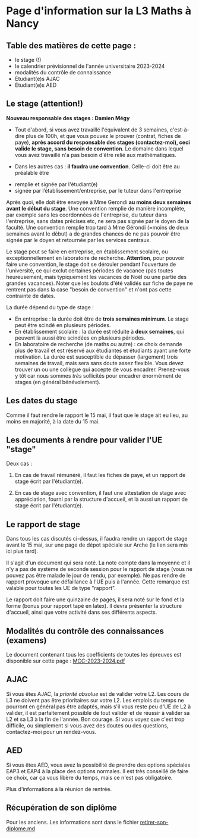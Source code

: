 Page d'information sur la L3 Maths à Nancy
==========================================




Table des matières de cette page :
----------------------------------

- le stage (!)
- le calendrier prévisionnel de l'année universitaire 2023-2024
- modalités du contrôle de connaissance
- Étudiant(e)s AJAC
- Étudiant(e)s AED


Le stage (attention!)
---------------------


**Nouveau responsable des stages : Damien Mégy**


- Tout d'abord, si vous avez travaillé l'équivalent de 3 semaines, c'est-à-dire plus de 100h, et que vous pouvez le prouver (contrat, fiches de paye), **après accord du responsable des stages (contactez-moi), ceci valide le stage, sans besoin de convention**. Le domaine dans lequel vous avez travaillé n'a pas besoin d'être relié aux mathématiques.

- Dans les autres cas : **il faudra une convention**. Celle-ci doit être au préalable être 
+ remplie et signée par l'étudiant(e)
+ signée par l’établissement/entreprise, par le tuteur dans l'entreprise 

Après quoi, elle doit être envoyée à Mme Gerondi **au moins deux semaines avant le début du stage**. Une convention remplie de manière incomplète, par exemple sans les coordonnées de l'entreprise, du tuteur dans l'entreprise, sans dates précises etc, ne sera pas signée par le doyen de la faculté. Une convention remplie trop tard à Mme Gérondi (=moins de deux semaines avant le début) a de grandes chances de ne pas pouvoir être signée par le doyen et retournée par les services centraux.

Le stage peut se faire en entreprise, en établissement scolaire, ou exceptionnellement en laboratoire de recherche. **Attention**, pour pouvoir faire une convention, le stage doit se dérouler pendant l'ouverture de l'université, ce qui exclut certaines périodes de vacance (pas toutes heureusement, mais typiquement les vacances de Noël ou une partie des grandes vacances). Noter que les boulots d'été validés sur fiche de paye ne rentrent pas dans la case "besoin de convention" et n'ont pas cette contrainte de dates.



 La durée dépend du type de stage :
   - En entreprise : la durée doit être de **trois semaines minimum**. Le stage peut être scindé en plusieurs périodes.
   - En établissement scolaire : la durée est réduite à **deux semaines**, qui peuvent là aussi être scindées en plusieurs périodes.
   - En laboratoire de recherche (de maths ou autre) : ce choix demande plus de travail et est réservé aux étudiantes et étudiants ayant une forte motivation. La durée est susceptible de dépasser (largement) trois semaines de travail, mais sera sans doute assez flexible. Vous devez trouver un ou une collègue qui accepte de vous encadrer. Prenez-vous y tôt car nous sommes *très* sollicités pour encadrer énormément de stages (en général bénévolement).

Les dates du stage
-------------------

Comme il faut rendre le rapport le 15 mai, il faut que le stage ait eu lieu, au moins en majorité, à la date du 15 mai.

Les documents à rendre pour valider l'UE "stage"
------------------------

Deux cas : 

1) En cas de travail rémunéré, il faut les fiches de paye, et un rapport de stage écrit par l'étudiant(e).

2) En cas de stage avec convention, il faut une attestation de stage avec appréciation, fourni par la structure d'accueil, et là aussi un rapport de stage écrit par l'étudiant(e).


Le rapport de stage
-------------------

Dans tous les cas discutés ci-dessus, il faudra rendre un rapport de stage avant le 15 mai, sur une page de dépot spéciale sur Arche (le lien sera mis ici plus tard).

Il s'agit d'un document qui sera noté. La note compte dans la moyenne et il n'y a pas de système de seconde session pour le rapport de stage (vous ne pouvez pas être malade le jour de rendu, par exemple). Ne pas rendre de rapport provoque une défaillance à l'UE puis à l'année. Cette remarque est valable pour toutes les UE de type "rapport".

Le rapport doit faire une quinzaine de pages, il sera noté sur le fond et la forme (bonus pour rapport tapé en latex). Il devra présenter la structure d'accueil, ainsi que votre activité dans ses différents aspects.


Modalités du contrôle des connaissances (examens)
---------------------------------------


Le document contenant tous les coefficients de toutes les épreuves est disponible sur cette page : [MCC-2023-2024.pdf](MCC-2023-2024.pdf)


AJAC
----

Si vous êtes AJAC, la *priorité absolue* est de valider votre L2. Les cours de L3 ne doivent pas être prioritaires sur votre L2. Les emplois du temps ne pourront en général pas être adaptés, mais s'il vous reste peu d'UE de L2 à valider, il est parfaitement possible de tout valider et de réussir à valider sa L2 et sa L3 à la fin de l'année. Bon courage.
Si vous voyez que c'est trop difficile, ou simplement si vous avez des doutes ou des questions, contactez-moi pour un rendez-vous.

AED
---

Si vous êtes AED, vous avez la possibilité de prendre des options spéciales EAP3 et EAP4 à la place des options normales. Il est très conseillé de faire ce choix, car ça vous libère du temps, mais ce n'est pas obligatoire.

Plus d'informations à la réunion de rentrée.




Récupération de son diplôme
---------------------------
Pour les anciens. Les informations sont dans le fichier [retirer-son-diplome.md](retirer-son-diplome.md)







